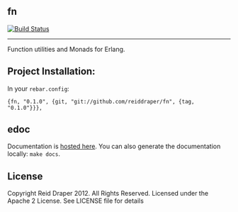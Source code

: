 ## fn

[![Build Status](https://secure.travis-ci.org/reiddraper/fn.png)](http://travis-ci.org/reiddraper/fn)

___

Function utilities and Monads for Erlang.

## Project Installation:

In your `rebar.config`:

```
{fn, "0.1.0", {git, "git://github.com/reiddraper/fn", {tag, "0.1.0"}}},
```

## edoc

Documentation is [hosted here](http://reiddraper.github.com/fn/).
You can also generate the documentation locally: `make docs`.

## License

Copyright Reid Draper 2012. All Rights Reserved.
Licensed under the Apache 2 License. See LICENSE
file for details
